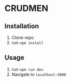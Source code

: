 # CRUDMEN

## Installation

1. Clone repo
2. run `npm install`

## Usage

1. run `npm run dev`
2. Navigate to `localhost:3000`
